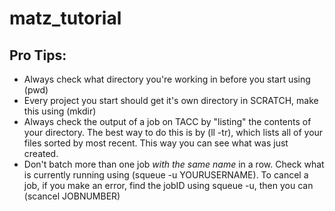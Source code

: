 # matz_tutorial


## Pro Tips:
- Always check what directory you're working in before you start using (pwd)
- Every project you start should get it's own directory in SCRATCH, make this using (mkdir)
- Always check the output of a job on TACC by "listing" the contents of your directory. The best way to do this is by (ll -tr), which lists all of your files sorted by most recent. This way you can see what was just created.
- Don't batch more than one job *with the same name* in a row. Check what is currently running using (squeue -u YOURUSERNAME). To cancel a job, if you make an error, find the jobID using squeue -u, then you can (scancel JOBNUMBER)
